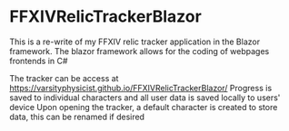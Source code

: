 # FFXIVRelicTrackerBlazor

This is a re-write of my FFXIV relic tracker application in the Blazor framework.
The blazor framework allows for the coding of webpages frontends in C#

The tracker can be access at https://varsityphysicist.github.io/FFXIVRelicTrackerBlazor/
Progress is saved to individual characters and all user data is saved locally to users' device
Upon opening the tracker, a default character is created to store data, this can be renamed if desired

